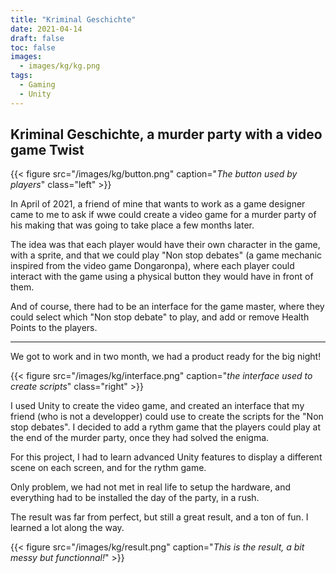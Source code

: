 ```yaml
---
title: "Kriminal Geschichte"
date: 2021-04-14
draft: false
toc: false
images:
  - images/kg/kg.png
tags: 
  - Gaming
  - Unity
---
```


## Kriminal Geschichte, a murder party with a video game Twist

{{< figure src="/images/kg/button.png" caption="*The button used by players*" class="left" >}}

In April of 2021, a friend of mine that wants to work as a game designer came to
me to ask if wwe could create a video game for a murder party of his making that
was going to take place a few months later.

The idea was that each player would have their own character in the game, with a
sprite, and that we could play "Non stop debates" (a game mechanic inspired from
the video game Dongaronpa), where each player could interact with the game using
a physical button they would have in front of them.

And of course, there had to be an interface for the game master, where they
could select which "Non stop debate" to play, and add or remove Health Points to
the players.

---

We got to work and in two month, we had a product ready for the big night!

{{< figure src="/images/kg/interface.png" caption="*the interface used to create scripts*" class="right" >}}

I used Unity to create the video game, and created an interface that my
friend (who is not a developper) could use to create the scripts for the "Non
stop debates". I decided to add a rythm game that the players could play at the
end of the murder party, once they had solved the enigma.

For this project, I had to learn advanced Unity features to display a different
scene on each screen, and for the rythm game.

Only problem, we had not met in real life to setup the hardware, and everything
had to be installed the day of the party, in a rush.

The result was far from perfect, but still a great result, and a ton of fun.
I learned a lot along the way.

{{< figure src="/images/kg/result.png" caption="*This is the result, a bit messy but functionnal!*" >}}
